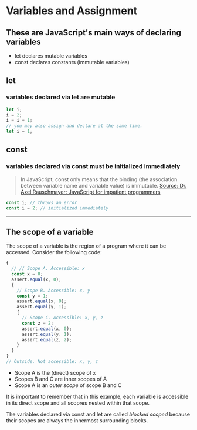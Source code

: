 # Variables and Assignment

## These are JavaScript's main ways of declaring variables

- let declares mutable variables
- const declares constants (immutable variables)

## let

### variables declared via let are **mutable**

```javascript
let i;
i = 2;
i = i + 1;
// you may also assign and declare at the same time.
let i = 1;
```

## const

### variables declared via const must be initialized immediately

> In JavaScript, const only means that the binding (the association between variable name and variable value) is immutable.
> [Source: Dr. Axel Rauschmayer: JavaScript for impatient programmers](https://exploringjs.com/impatient-js/)

```javascript
const i; // throws an error
const i = 2; // initialized immediately
```

---

## The scope of a variable

The scope of a variable is the region of a program where it can be accessed. Consider the following code:

```javascript
{
  // // Scope A. Accessible: x
  const x = 0;
  assert.equal(x, 0);
  {
    // Scope B. Accessible: x, y
    const y = 1;
    assert.equal(x, 0);
    assert.equal(y, 1);
    {
      // Scope C. Accessible: x, y, z
      const z = 2;
      assert.equal(x, 0);
      assert.equal(y, 1);
      assert.equal(z, 2);
    }
  }
}
// Outside. Not accessible: x, y, z
```

- Scope A is the (direct) scope of x
- Scopes B and C are inner scopes of A
- Scope A is an _outer scope_ of scope B and C

It is important to remember that in this example, each variable is accessible
in its direct scope and all scopres nested within that scope.

The variables declared via const and let are called _blocked scoped_ because their scopes are always the innermost surrounding blocks.
